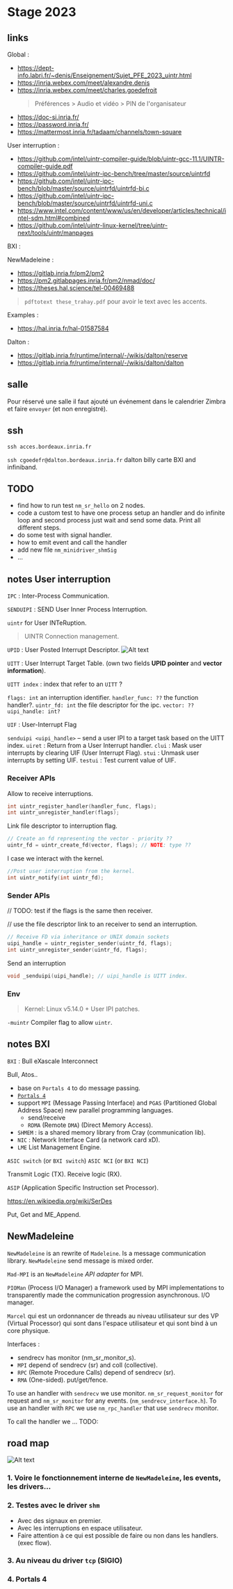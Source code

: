 # Stage 2023

## links

Global :

- <https://dept-info.labri.fr/~denis/Enseignement/Sujet_PFE_2023_uintr.html>
- <https://inria.webex.com/meet/alexandre.denis>
- <https://inria.webex.com/meet/charles.goedefroit>
  > Préférences > Audio et vidéo > PIN de l'organisateur
- <https://doc-si.inria.fr/>
- <https://password.inria.fr/>
- <https://mattermost.inria.fr/tadaam/channels/town-square>

User interruption :

- <https://github.com/intel/uintr-compiler-guide/blob/uintr-gcc-11.1/UINTR-compiler-guide.pdf>
- <https://github.com/intel/uintr-ipc-bench/tree/master/source/uintrfd>
- <https://github.com/intel/uintr-ipc-bench/blob/master/source/uintrfd/uintrfd-bi.c>
- <https://github.com/intel/uintr-ipc-bench/blob/master/source/uintrfd/uintrfd-uni.c>
- <https://www.intel.com/content/www/us/en/developer/articles/technical/intel-sdm.html#combined>
- <https://github.com/intel/uintr-linux-kernel/tree/uintr-next/tools/uintr/manpages>

BXI :

NewMadeleine :

- <https://gitlab.inria.fr/pm2/pm2>
- <https://pm2.gitlabpages.inria.fr/pm2/nmad/doc/>
- <https://theses.hal.science/tel-00469488>

> `pdftotext these_trahay.pdf` pour avoir le text avec les accents.

Examples :

- <https://hal.inria.fr/hal-01587584>

Dalton :

- <https://gitlab.inria.fr/runtime/internal/-/wikis/dalton/reserve>
- <https://gitlab.inria.fr/runtime/internal/-/wikis/dalton/dalton>

## salle

Pour réservé une salle il faut ajouté un événement dans le calendrier Zimbra et faire `envoyer` (et non enregistré).

## ssh

`ssh acces.bordeaux.inria.fr`

`ssh cgoedefr@dalton.bordeaux.inria.fr`
dalton billy carte BXI and infiniband.

## TODO

- find how to run test `nm_sr_hello` on 2 nodes.
- code a custom test to have one process setup an handler and do infinite loop and second process just wait and send some data. Print all different steps.
- do some test with signal handler.
- how to emit event and call the handler
- add new file `nm_minidriver_shmSig`
- ...

## notes User interruption

`IPC` : Inter-Process Communication.

`SENDUIPI` : SEND User Inner Process Interruption.

`uintr` for User INTeRuption.

> UINTR Connection management.

`UPID` : User Posted Interrupt Descriptor.
![Alt text](UPID_Format.png)

`UITT` : User Interrupt Target Table. (own two fields **UPID pointer** and **vector information**).

`UITT index` : index that refer to an `UITT` ?

`flags: int` an interruption identifier.
`handler_func: ??` the function handler?.
`uintr_fd: int` the file descriptor for the ipc.
`vector: ??`
`uipi_handle: int?`

`UIF` : User-Interrupt Flag

`senduipi <uipi_handle>` – send a user IPI to a target task based on the UITT index.
`uiret` : Return from a User Interrupt handler.
`clui` : Mask user interrupts by clearing UIF (User Interrupt Flag).
`stui` : Unmask user interrupts by setting UIF.
`testui` : Test current value of UIF.

### Receiver APIs

Allow to receive interruptions.

```c
int uintr_register_handler(handler_func, flags);
int uintr_unregister_handler(flags);
```

Link file descriptor to interruption flag.

```c
// Create an fd representing the vector - priority ??
uintr_fd = uintr_create_fd(vector, flags); // NOTE: type ??
```

I case we interact with the kernel.

```c
//Post user interruption from the kernel.
int uintr_notify(int uintr_fd);
```

### Sender APIs

// TODO: test if the flags is the same then receiver.

// use the file descriptor link to an receiver to send an interruption.

```c
// Receive FD via inheritance or UNIX domain sockets
uipi_handle = uintr_register_sender(uintr_fd, flags);
int uintr_unregister_sender(uintr_fd, flags);
```

Send an interruption

```c
void _senduipi(uipi_handle); // uipi_handle is UITT index.
```

### Env

> Kernel: Linux v5.14.0 + User IPI patches.

`-muintr` Compiler flag to allow `uintr`.

## notes BXI

`BXI` : Bull eXascale Interconnect

Bull, Atos..

- base on `Portals 4` to do message passing.
- [`Portals 4`](https://github.com/Portals4/portals4)
- support `MPI` (Message Passing Interface) and `PGAS` (Partitioned Global Address Space) new parallel programming languages.
  - send/receive
  - `RDMA` (Remote `DMA`) (Direct Memory Access).
- `SHMEM` : is a shared memory library from Cray (communication lib).
- `NIC` : Network Interface Card (a network card xD).
- `LME` List Management Engine.

`ASIC switch` (or `BXI switch`)
`ASIC NCI` (or `BXI NCI`)

Transmit Logic (TX).
Receive logic (RX).

`ASIP` (Application Specific Instruction set Processor).

<https://en.wikipedia.org/wiki/SerDes>

Put, Get and ME_Append.

## NewMadeleine

`NewMadeleine` is an rewrite of `Madeleine`.
Is a message communication library. `NewMadeleine` send message is mixed order.

`Mad-MPI` is an `NewMadeleine` *API adapter* for MPI.

`PIOMan` (Process I/O Manager) a framework used by MPI implementations to transparently made the communication progression asynchronous. I/O manager.

`Marcel` qui est un ordonnancer de threads au niveau utilisateur sur des VP (Virtual Processor) qui sont dans l'espace utilisateur et qui sont bind à un core physique.

Interfaces :

- sendrecv has monitor (nm_sr_monitor_s).
- `MPI` depend of sendrecv (sr) and coll (collective).
- `RPC` (Remote Procedure Calls) depend of sendrecv (sr).
- `RMA` (One-sided). put/get/fence.

To use an handler with `sendrecv` we use monitor. `nm_sr_request_monitor` for request and `nm_sr_monitor` for any events. (`nm_sendrecv_interface.h`).
To use an handler with `RPC` we use `nm_rpc_handler` that use `sendrecv` monitor.

To call the handler we ... TODO:

## road map

![Alt text](img/rn_image_picker_lib_temp_f484c77a-c389-445e-8c7b-bcc0fc9adee4.jpg)

### 1. Voire le fonctionnement interne de `NewMadeleine`, les events, les drivers…

### 2. Testes avec le driver `shm`

- Avec des signaux en premier.
- Avec les interruptions en espace utilisateur.
- Faire attention à ce qui est possible de faire ou non dans les handlers. (exec flow).

### 3. Au niveau du driver `tcp` (SIGIO)

### 4. Portals 4
